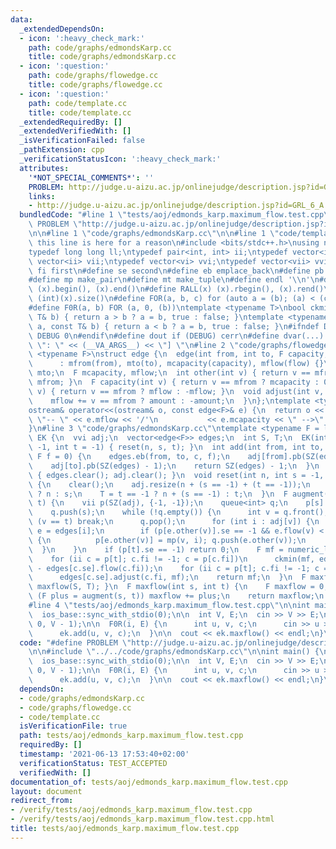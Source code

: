 ```yaml
---
data:
  _extendedDependsOn:
  - icon: ':heavy_check_mark:'
    path: code/graphs/edmondsKarp.cc
    title: code/graphs/edmondsKarp.cc
  - icon: ':question:'
    path: code/graphs/flowedge.cc
    title: code/graphs/flowedge.cc
  - icon: ':question:'
    path: code/template.cc
    title: code/template.cc
  _extendedRequiredBy: []
  _extendedVerifiedWith: []
  _isVerificationFailed: false
  _pathExtension: cpp
  _verificationStatusIcon: ':heavy_check_mark:'
  attributes:
    '*NOT_SPECIAL_COMMENTS*': ''
    PROBLEM: http://judge.u-aizu.ac.jp/onlinejudge/description.jsp?id=GRL_6_A
    links:
    - http://judge.u-aizu.ac.jp/onlinejudge/description.jsp?id=GRL_6_A
  bundledCode: "#line 1 \"tests/aoj/edmonds_karp.maximum_flow.test.cpp\"\n#define\
    \ PROBLEM \"http://judge.u-aizu.ac.jp/onlinejudge/description.jsp?id=GRL_6_A\"\
    \n\n#line 1 \"code/graphs/edmondsKarp.cc\"\n\n#line 1 \"code/template.cc\"\n//\
    \ this line is here for a reason\n#include <bits/stdc++.h>\nusing namespace std;\n\
    typedef long long ll;\ntypedef pair<int, int> ii;\ntypedef vector<int> vi;\ntypedef\
    \ vector<ii> vii;\ntypedef vector<vi> vvi;\ntypedef vector<vii> vvii;\n#define\
    \ fi first\n#define se second\n#define eb emplace_back\n#define pb push_back\n\
    #define mp make_pair\n#define mt make_tuple\n#define endl '\\n'\n#define ALL(x)\
    \ (x).begin(), (x).end()\n#define RALL(x) (x).rbegin(), (x).rend()\n#define SZ(x)\
    \ (int)(x).size()\n#define FOR(a, b, c) for (auto a = (b); (a) < (c); ++(a))\n\
    #define F0R(a, b) FOR (a, 0, (b))\ntemplate <typename T>\nbool ckmin(T& a, const\
    \ T& b) { return a > b ? a = b, true : false; }\ntemplate <typename T>\nbool ckmax(T&\
    \ a, const T& b) { return a < b ? a = b, true : false; }\n#ifndef DEBUG\n#define\
    \ DEBUG 0\n#endif\n#define dout if (DEBUG) cerr\n#define dvar(...) \" [\" << #__VA_ARGS__\
    \ \": \" << (__VA_ARGS__) << \"] \"\n#line 2 \"code/graphs/flowedge.cc\"\ntemplate\
    \ <typename F>\nstruct edge {\n  edge(int from, int to, F capacity, F flow = 0)\n\
    \      : mfrom(from), mto(to), mcapacity(capacity), mflow(flow) {}\n  int mfrom,\
    \ mto;\n  F mcapacity, mflow;\n  int other(int v) { return v == mfrom ? mto :\
    \ mfrom; }\n  F capacity(int v) { return v == mfrom ? mcapacity : 0; }\n  F flow(int\
    \ v) { return v == mfrom ? mflow : -mflow; }\n  void adjust(int v, F amount) {\n\
    \    mflow += v == mfrom ? amount : -amount;\n  }\n};\ntemplate <typename F>\n\
    ostream& operator<<(ostream& o, const edge<F>& e) {\n  return o << e.mfrom <<\
    \ \"-- \" << e.mflow << '/'\n           << e.mcapacity << \" -->\" << e.mto;\n\
    }\n#line 3 \"code/graphs/edmondsKarp.cc\"\ntemplate <typename F = ll>\nstruct\
    \ EK {\n  vvi adj;\n  vector<edge<F>> edges;\n  int S, T;\n  EK(int n, int s =\
    \ -1, int t = -1) { reset(n, s, t); }\n  int add(int from, int to, F c = numeric_limits<F>::max(),\
    \ F f = 0) {\n    edges.eb(from, to, c, f);\n    adj[from].pb(SZ(edges) - 1);\n\
    \    adj[to].pb(SZ(edges) - 1);\n    return SZ(edges) - 1;\n  }\n  void clear()\
    \ { edges.clear(); adj.clear(); }\n  void reset(int n, int s = -1, int t = -1)\
    \ {\n    clear();\n    adj.resize(n + (s == -1) + (t == -1));\n    S = s == -1\
    \ ? n : s;\n    T = t == -1 ? n + (s == -1) : t;\n  }\n  F augment(int s, int\
    \ t) {\n    vii p(SZ(adj), {-1, -1});\n    queue<int> q;\n    p[s] = mp(-1, 0);\n\
    \    q.push(s);\n    while (!q.empty()) {\n      int v = q.front();\n      if\
    \ (v == t) break;\n      q.pop();\n      for (int i : adj[v]) {\n        auto&\
    \ e = edges[i];\n        if (p[e.other(v)].se == -1 && e.flow(v) < e.capacity(v))\
    \ {\n          p[e.other(v)] = mp(v, i); q.push(e.other(v));\n        }\n    \
    \  }\n    }\n    if (p[t].se == -1) return 0;\n    F mf = numeric_limits<F>::max();\n\
    \    for (ii c = p[t]; c.fi != -1; c = p[c.fi])\n      ckmin(mf, edges[c.se].capacity(c.fi)\
    \ - edges[c.se].flow(c.fi));\n    for (ii c = p[t]; c.fi != -1; c = p[c.fi])\n\
    \      edges[c.se].adjust(c.fi, mf);\n    return mf;\n  }\n  F maxflow() { return\
    \ maxflow(S, T); }\n  F maxflow(int s, int t) {\n    F maxflow = 0;\n    while\
    \ (F plus = augment(s, t)) maxflow += plus;\n    return maxflow;\n  }\n};\n\n\
    #line 4 \"tests/aoj/edmonds_karp.maximum_flow.test.cpp\"\n\nint main() {\n  cin.tie(0);\n\
    \  ios_base::sync_with_stdio(0);\n\n  int V, E;\n  cin >> V >> E;\n\n  EK ek(V,\
    \ 0, V - 1);\n\n  F0R(i, E) {\n      int u, v, c;\n      cin >> u >> v >> c;\n\
    \      ek.add(u, v, c);\n  }\n\n  cout << ek.maxflow() << endl;\n}\n\n\n\n"
  code: "#define PROBLEM \"http://judge.u-aizu.ac.jp/onlinejudge/description.jsp?id=GRL_6_A\"\
    \n\n#include \"../../code/graphs/edmondsKarp.cc\"\n\nint main() {\n  cin.tie(0);\n\
    \  ios_base::sync_with_stdio(0);\n\n  int V, E;\n  cin >> V >> E;\n\n  EK ek(V,\
    \ 0, V - 1);\n\n  F0R(i, E) {\n      int u, v, c;\n      cin >> u >> v >> c;\n\
    \      ek.add(u, v, c);\n  }\n\n  cout << ek.maxflow() << endl;\n}\n\n\n\n"
  dependsOn:
  - code/graphs/edmondsKarp.cc
  - code/graphs/flowedge.cc
  - code/template.cc
  isVerificationFile: true
  path: tests/aoj/edmonds_karp.maximum_flow.test.cpp
  requiredBy: []
  timestamp: '2021-06-13 17:53:40+02:00'
  verificationStatus: TEST_ACCEPTED
  verifiedWith: []
documentation_of: tests/aoj/edmonds_karp.maximum_flow.test.cpp
layout: document
redirect_from:
- /verify/tests/aoj/edmonds_karp.maximum_flow.test.cpp
- /verify/tests/aoj/edmonds_karp.maximum_flow.test.cpp.html
title: tests/aoj/edmonds_karp.maximum_flow.test.cpp
---
```

